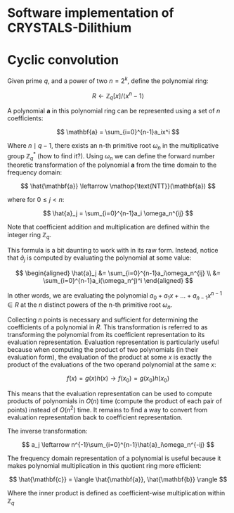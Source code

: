 # Software implementation of CRYSTALS-Dilithium

# Cyclic convolution

Given prime $q$, and a power of two $n = 2^k$, define the polynomial ring:

$$
R \leftarrow \mathbb{Z}_q[x] / \langle x^n - 1 \rangle
$$

A polynomial $\mathbf{a}$ in this polynomial ring can be represented using a set of $n$ coefficients:

$$
\mathbf{a} = \sum_{i=0}^{n-1}a_ix^i
$$

Where $n \mid q-1$, there exists an n-th primitive root $\omega_n$ in the multiplicative group $\mathbb{Z}_q^\ast$ (how to find it?). Using $\omega_n$ we can define the forward number theoretic transformation of the polynomial $\mathbf{a}$ from the time domain to the frequency domain:

$$
\hat{\mathbf{a}} \leftarrow \mathop{\text{NTT}}(\mathbf{a})
$$

where for $0 \leq j < n$:

$$
\hat{a}_j = \sum_{i=0}^{n-1}a_i \omega_n^{ij}
$$

Note that coefficient addition and multiplication are defined within the integer ring $\mathbb{Z}_q$.

This formula is a bit daunting to work with in its raw form. Instead, notice that $\hat{a}_j$ is computed by evaluating the polynomial at some value:

$$
\begin{aligned}
\hat{a}_j &= \sum_{i=0}^{n-1}a_i\omega_n^{ij} \\
&= \sum_{i=0}^{n-1}a_i(\omega_n^j)^i
\end{aligned}
$$

In other words, we are evaluating the polynomial $a_0 + a_1x + \ldots + a_{n-1}x^{n-1} \in R$ at the $n$ distinct powers of the n-th primitive root $\omega_n$.

Collecting $n$ points is necessary and sufficient for determining the coefficients of a polynomial in $R$. This transformation is referred to as transforming the polynomial from its coefficient representation to its evaluation representation. Evaluation representation is particularly useful because when computing the product of two polynomials (in their evaluation form), the evaluation of the product at some $x$ is exactly the product of the evaluations of the two operand polynomial at the same $x$:

$$
f(x) = g(x)h(x) \rightarrow f(x_0) = g(x_0)h(x_0)
$$

This means that the evaluation representation can be used to compute products of polynomials in $O(n)$ time (compute the product of each pair of points) instead of $O(n^2)$ time. It remains to find a way to convert from evaluation representation back to coefficient representation.

The inverse transformation:

$$
a_j \leftarrow n^{-1}\sum_{i=0}^{n-1}\hat{a}_i\omega_n^{-ij}
$$

The frequency domain representation of a polynomial is useful because it makes polynomial multiplication in this quotient ring more efficient:

$$
\hat{\mathbf{c}} = \langle \hat{\mathbf{a}}, \hat{\mathbf{b}} \rangle
$$

Where the inner product is defined as coefficient-wise multiplication within $\mathbb{Z}_q$